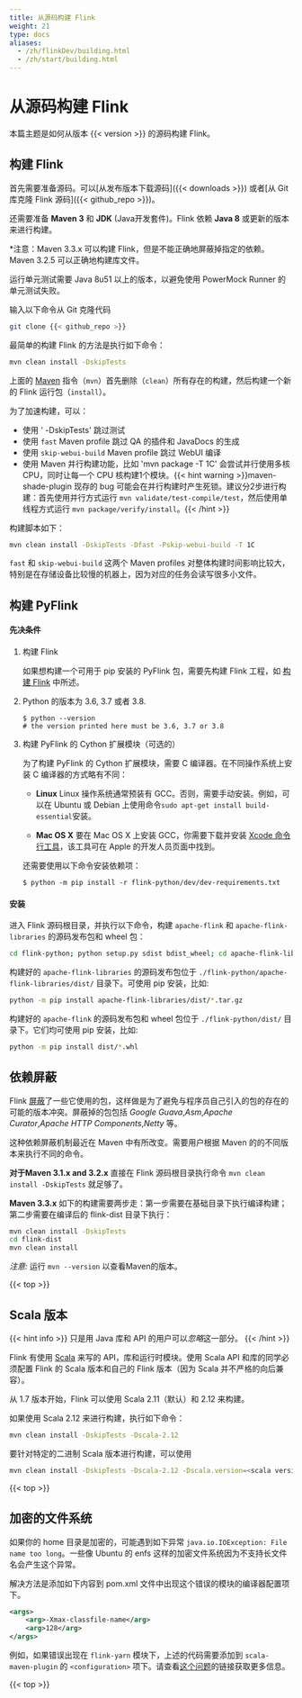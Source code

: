 ```yaml
---
title: 从源码构建 Flink
weight: 21
type: docs
aliases:
  - /zh/flinkDev/building.html
  - /zh/start/building.html
---
```

<!--
Licensed to the Apache Software Foundation (ASF) under one
or more contributor license agreements.  See the NOTICE file
distributed with this work for additional information
regarding copyright ownership.  The ASF licenses this file
to you under the Apache License, Version 2.0 (the
"License"); you may not use this file except in compliance
with the License.  You may obtain a copy of the License at

  http://www.apache.org/licenses/LICENSE-2.0

Unless required by applicable law or agreed to in writing,
software distributed under the License is distributed on an
"AS IS" BASIS, WITHOUT WARRANTIES OR CONDITIONS OF ANY
KIND, either express or implied.  See the License for the
specific language governing permissions and limitations
under the License.
-->

# 从源码构建 Flink

本篇主题是如何从版本 {{< version >}} 的源码构建 Flink。



## 构建 Flink

首先需要准备源码。可以[从发布版本下载源码]({{< downloads >}}) 或者[从 Git 库克隆 Flink 源码]({{< github_repo >}})。

还需要准备 **Maven 3** 和 **JDK** (Java开发套件)。Flink 依赖 **Java 8** 或更新的版本来进行构建。

*注意：Maven 3.3.x 可以构建 Flink，但是不能正确地屏蔽掉指定的依赖。Maven 3.2.5 可以正确地构建库文件。

运行单元测试需要 Java 8u51 以上的版本，以避免使用 PowerMock Runner 的单元测试失败。

输入以下命令从 Git 克隆代码

```bash
git clone {{< github_repo >}}
```

最简单的构建 Flink 的方法是执行如下命令：

```bash
mvn clean install -DskipTests
```

上面的 [Maven](http://maven.apache.org) 指令（`mvn`）首先删除（`clean`）所有存在的构建，然后构建一个新的 Flink 运行包（`install`）。

为了加速构建，可以：
- 使用 ' -DskipTests' 跳过测试
- 使用 `fast` Maven profile 跳过 QA 的插件和 JavaDocs 的生成
- 使用 `skip-webui-build` Maven profile 跳过 WebUI 编译
- 使用 Maven 并行构建功能，比如 'mvn package -T 1C' 会尝试并行使用多核 CPU，同时让每一个 CPU 核构建1个模块。{{< hint warning >}}maven-shade-plugin 现存的 bug 可能会在并行构建时产生死锁。建议分2步进行构建：首先使用并行方式运行 `mvn validate/test-compile/test`，然后使用单线程方式运行 `mvn package/verify/install`。{{< /hint >}} 

构建脚本如下：
```bash
mvn clean install -DskipTests -Dfast -Pskip-webui-build -T 1C
```
`fast` 和 `skip-webui-build` 这两个 Maven profiles 对整体构建时间影响比较大，特别是在存储设备比较慢的机器上，因为对应的任务会读写很多小文件。

<a name="build-pyflink"/>

## 构建 PyFlink

#### 先决条件

1. 构建 Flink

    如果想构建一个可用于 pip 安装的 PyFlink 包，需要先构建 Flink 工程，如 [构建 Flink](#build-flink) 中所述。

2. Python 的版本为 3.6, 3.7 或者 3.8.

    ```shell
    $ python --version
    # the version printed here must be 3.6, 3.7 or 3.8
    ```

3. 构建 PyFlink 的 Cython 扩展模块（可选的）

    为了构建 PyFlink 的 Cython 扩展模块，需要 C 编译器。在不同操作系统上安装 C 编译器的方式略有不同：

    * **Linux** Linux 操作系统通常预装有 GCC。否则，需要手动安装。例如，可以在 Ubuntu 或 Debian 上使用命令`sudo apt-get install build-essential`安装。

    * **Mac OS X** 要在 Mac OS X 上安装 GCC，你需要下载并安装 [Xcode 命令行工具](https://developer.apple.com/downloads/index.action
    )，该工具可在 Apple 的开发人员页面中找到。

    还需要使用以下命令安装依赖项：

    ```shell
    $ python -m pip install -r flink-python/dev/dev-requirements.txt
    ```

#### 安装

进入 Flink 源码根目录，并执行以下命令，构建 `apache-flink` 和 `apache-flink-libraries` 的源码发布包和 wheel 包：

```bash
cd flink-python; python setup.py sdist bdist_wheel; cd apache-flink-libraries; python setup.py sdist; cd ..;
```

构建好的 `apache-flink-libraries` 的源码发布包位于 `./flink-python/apache-flink-libraries/dist/` 目录下。可使用 pip 安装，比如:

```bash
python -m pip install apache-flink-libraries/dist/*.tar.gz
```

构建好的 `apache-flink` 的源码发布包和 wheel 包位于 `./flink-python/dist/` 目录下。它们均可使用 pip 安装，比如:

```bash
python -m pip install dist/*.whl
```

## 依赖屏蔽

Flink [屏蔽](https://maven.apache.org/plugins/maven-shade-plugin/)了一些它使用的包，这样做是为了避免与程序员自己引入的包的存在的可能的版本冲突。屏蔽掉的包包括 *Google Guava*,*Asm*,*Apache Curator*,*Apache HTTP Components*,*Netty* 等。

这种依赖屏蔽机制最近在 Maven 中有所改变。需要用户根据 Maven 的的不同版本来执行不同的命令。

**对于Maven 3.1.x and 3.2.x**
直接在 Flink 源码根目录执行命令 `mvn clean install -DskipTests` 就足够了。

**Maven 3.3.x**
如下的构建需要两步走：第一步需要在基础目录下执行编译构建；第二步需要在编译后的 flink-dist 目录下执行：

```bash
mvn clean install -DskipTests
cd flink-dist
mvn clean install
```

*注意:* 运行 `mvn --version` 以查看Maven的版本。

{{< top >}}


## Scala 版本

{{< hint info >}}
只是用 Java 库和 API 的用户可以*忽略*这一部分。
{{< /hint >}}

Flink 有使用 [Scala](http://scala-lang.org) 来写的 API，库和运行时模块。使用 Scala API 和库的同学必须配置 Flink 的 Scala 版本和自己的 Flink 版本（因为 Scala 
并不严格的向后兼容）。

从 1.7 版本开始，Flink 可以使用 Scala 2.11（默认）和 2.12 来构建。

如果使用 Scala 2.12 来进行构建，执行如下命令：
```bash
mvn clean install -DskipTests -Dscala-2.12
```

要针对特定的二进制 Scala 版本进行构建，可以使用
```bash
mvn clean install -DskipTests -Dscala-2.12 -Dscala.version=<scala version>
```

{{< top >}}

## 加密的文件系统

如果你的 home 目录是加密的，可能遇到如下异常 `java.io.IOException: File name too long`。一些像 Ubuntu 的 enfs 这样的加密文件系统因为不支持长文件名会产生这个异常。

解决方法是添加如下内容到 pom.xml 文件中出现这个错误的模块的编译器配置项下。

```xml
<args>
    <arg>-Xmax-classfile-name</arg>
    <arg>128</arg>
</args>
```

例如，如果错误出现在 `flink-yarn` 模块下，上述的代码需要添加到 `scala-maven-plugin` 的 `<configuration>` 项下。请查看[这个问题](https://issues.apache.org/jira/browse/FLINK-2003)的链接获取更多信息。

{{< top >}}
